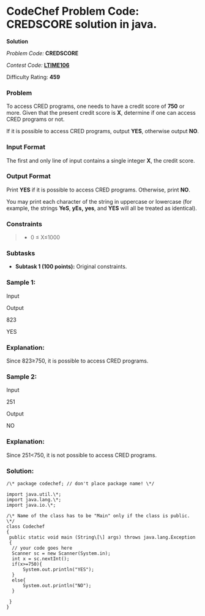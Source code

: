 # CodeChef Problem Code: CREDSCORE solution in java.

**Solution**

*Problem Code:* **CREDSCORE**

*Contest Code:* [**LTIME106**](https://www.codechef.com/LTIME106)

Difficulty Rating: **459**



### Problem

To access CRED programs, one needs to have a credit score of **750** or more.
Given that the present credit score is **X**, determine if one can access CRED programs or not.

If it is possible to access CRED programs, output **YES**, otherwise output **NO**.


### Input Format

The first and only line of input contains a single integer **X**, the credit score.

### Output Format

Print **YES** if it is possible to access CRED programs. Otherwise, print **NO**.

You may print each character of the string in uppercase or lowercase (for example, the strings **YeS**, **yEs,** **yes**, and **YES** will all be treated as identical).

### Constraints

> -    0 ≤ X≤1000


### Subtasks

*   **Subtask 1 (100 points):** Original constraints.

### Sample 1:

Input

Output

823

YES

### Explanation:

Since 823≥750, it is possible to access CRED programs.

### Sample 2:

Input

251

Output

NO

### Explanation:

Since 251<750, it is not possible to access CRED programs.

### Solution:

```
/\* package codechef; // don't place package name! \*/

import java.util.\*;  
import java.lang.\*;  
import java.io.\*;

/\* Name of the class has to be "Main" only if the class is public. \*/  
class Codechef  
{  
 public static void main (String\[\] args) throws java.lang.Exception  
 {  
  // your code goes here  
  Scanner sc = new Scanner(System.in);  
  int x = sc.nextInt();  
  if(x>=750){  
      System.out.println("YES");  
  }  
  else{  
      System.out.println("NO");  
  }  
    
 }  
}
```